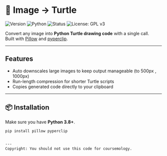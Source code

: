  # 🐢 Image → Turtle

![Version](https://img.shields.io/badge/version-v1.0.0-blue)
![Python](https://img.shields.io/badge/python-3.8%2B-blue)
![Status](https://img.shields.io/badge/status-stable-brightgreen)
![License: GPL v3](https://img.shields.io/badge/License-GPLv3-blue.svg)


Convert any image into **Python Turtle drawing code** with a single call.  
Built with [Pillow](https://pypi.org/project/Pillow/) and [pyperclip](https://pypi.org/project/pyperclip/).


---

## Features
- Auto downscales large images to keep output manageable (to 500px , 1000px)
- Run-length compression for shorter Turtle scripts  
- Copies generated code directly to your clipboard

---

## 📦 Installation

Make sure you have **Python 3.8+**.

```bash
pip install pillow pyperclip


---
Copyright: You should not use this code for coursemology.
